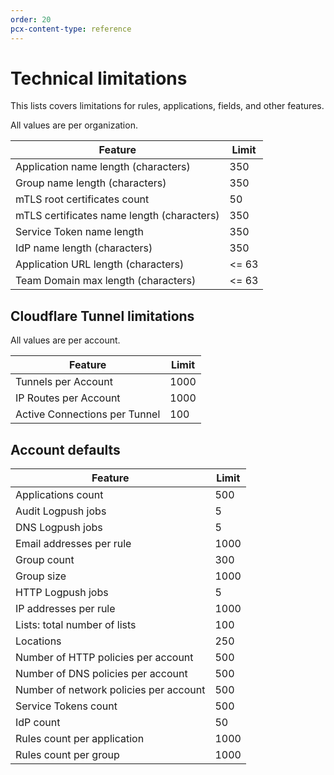 ```yaml
---
order: 20
pcx-content-type: reference
---
```


# Technical limitations

This lists covers limitations for rules, applications, fields, and other features.

All values are per organization.

<TableWrap>

| Feature                                    | Limit |
| ------------------------------------------ | ----- |
| Application name length (characters)       | 350   |
| Group name length (characters)             | 350   |
| mTLS root certificates count               | 50    |
| mTLS certificates name length (characters) | 350   |
| Service Token name length                  | 350   |
| IdP name length (characters)               | 350   |
| Application URL length (characters)        | <= 63 |
| Team Domain max length (characters)        | <= 63 |

</TableWrap>

## Cloudflare Tunnel limitations

All values are per account.

<TableWrap>

| Feature                       | Limit |
| ----------------------------- | ----- |
| Tunnels per Account           | 1000  |
| IP Routes per Account         | 1000  |
| Active Connections per Tunnel | 100   |

</TableWrap>

## Account defaults

| Feature                                | Limit |
| -------------------------------------- | ----- |
| Applications count                     | 500   |
| Audit Logpush jobs                     | 5     |
| DNS Logpush jobs                       | 5     |
| Email addresses per rule               | 1000  |
| Group count                            | 300   |
| Group size                             | 1000  |
| HTTP Logpush jobs                      | 5     |
| IP addresses per rule                  | 1000  |
| Lists: total number of lists           | 100   |
| Locations                              | 250   |
| Number of HTTP policies per account    | 500   |
| Number of DNS policies per account     | 500   |
| Number of network policies per account | 500   |
| Service Tokens count                   | 500   |
| IdP count                              | 50    |
| Rules count per application            | 1000  |
| Rules count per group                  | 1000  |
